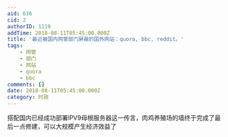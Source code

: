 ```yaml
---
aid: 636
cid: 2
authorID: 1119
addTime: 2018-08-11T05:45:00.000Z
title: '最近被国内网管部门屏蔽的国外网站：quora, bbc, reddit。'
tags:
    - 网管
    - 部门
    - 网站
    - quora
    - bbc
comments: []
date: 2018-08-11T05:45:00.000Z
category: 时政
---
```


搭配国内已经成功部署lPV9母根服务器这一传言，肉鸡养殖场的墙终于完成了最后一点修建，可以大规模产生经济效益了

